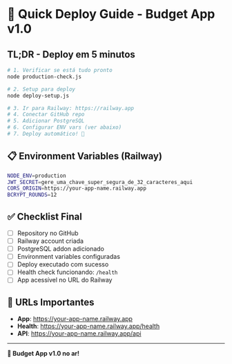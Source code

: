 # 🚀 Quick Deploy Guide - Budget App v1.0

## TL;DR - Deploy em 5 minutos

```bash
# 1. Verificar se está tudo pronto
node production-check.js

# 2. Setup para deploy
node deploy-setup.js

# 3. Ir para Railway: https://railway.app
# 4. Conectar GitHub repo
# 5. Adicionar PostgreSQL
# 6. Configurar ENV vars (ver abaixo)
# 7. Deploy automático! 🎉
```

## 📋 Environment Variables (Railway)

```bash
NODE_ENV=production
JWT_SECRET=gere_uma_chave_super_segura_de_32_caracteres_aqui
CORS_ORIGIN=https://your-app-name.railway.app
BCRYPT_ROUNDS=12
```

## ✅ Checklist Final

- [ ] Repository no GitHub
- [ ] Railway account criada
- [ ] PostgreSQL addon adicionado
- [ ] Environment variables configuradas
- [ ] Deploy executado com sucesso
- [ ] Health check funcionando: `/health`
- [ ] App acessível no URL do Railway

## 🎯 URLs Importantes

- **App**: https://your-app-name.railway.app
- **Health**: https://your-app-name.railway.app/health
- **API**: https://your-app-name.railway.app/api

---

**🎉 Budget App v1.0 no ar!**
